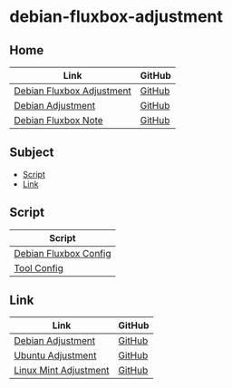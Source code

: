 

# debian-fluxbox-adjustment




## Home

| Link | GitHub |
| ---- | ------ |
| [Debian Fluxbox Adjustment](https://samwhelp.github.io/debian-fluxbox-adjustment/) | [GitHub](https://github.com/samwhelp/debian-fluxbox-adjustment) |
| [Debian Adjustment](https://samwhelp.github.io/debian-adjustment/) | [GitHub](https://github.com/samwhelp/debian-adjustment) |
| [Debian Fluxbox Note](https://samwhelp.github.io/note-about-debian-fluxbox/) | [GitHub](https://github.com/samwhelp/note-about-debian-fluxbox) |




## Subject

* [Script](#script)
* [Link](#link)




## Script

| Script |
| ------ |
| [Debian Fluxbox Config](https://github.com/samwhelp/debian-fluxbox-adjustment/tree/main/prototype/main/fluxbox-config) |
| [Tool Config](https://github.com/samwhelp/debian-adjustment/tree/main/prototype/main/tool-config/part) |




## Link

| Link | GitHub |
| ---- | ------ |
| [Debian Adjustment](https://samwhelp.github.io/debian-adjustment/) | [GitHub](https://github.com/samwhelp/debian-adjustment) |
| [Ubuntu Adjustment](https://samwhelp.github.io/ubuntu-adjustment/) | [GitHub](https://github.com/samwhelp/ubuntu-adjustment) |
| [Linux Mint Adjustment](https://samwhelp.github.io/linuxmint-adjustment/) | [GitHub](https://github.com/samwhelp/linuxmint-adjustment) |

